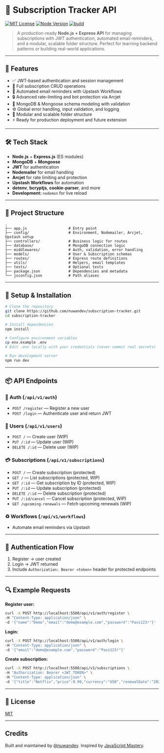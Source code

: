 # 📆 Subscription Tracker API

[![MIT License](https://img.shields.io/badge/license-MIT-green)](./LICENSE) [![Node Version](https://img.shields.io/badge/node-%3E%3D16-brightgreen)]() [![build](https://img.shields.io/github/actions/workflow/status/nuwandev/subscription-tracker/ci.yml)]()

> A production-ready **Node.js + Express API** for managing subscriptions with JWT authentication, automated email reminders, and a modular, scalable folder structure. Perfect for learning backend patterns or building real-world applications.

---

## 🚀 Features

* ✅ JWT-based authentication and session management
* 📅 Full subscription CRUD operations
* 📧 Automated email reminders with Upstash Workflows
* 🔒 Advanced rate-limiting and bot protection via Arcjet
* 🧠 MongoDB & Mongoose schema modeling with validation
* ⚙️ Global error handling, input validation, and logging
* 🧰 Modular and scalable folder structure
* ⚡ Ready for production deployment and future extension

---

## 🛠 Tech Stack

* **Node.js** + **Express.js** (ES modules)
* **MongoDB** + **Mongoose**
* **JWT** for authentication
* **Nodemailer** for email handling
* **Arcjet** for rate limiting and protection
* **Upstash Workflows** for automation
* **dotenv**, **bcryptjs**, **cookie-parser**, and more
* **Development:** `nodemon` for live reload

---

## 📁 Project Structure

```
.
├── app.js                   # Entry point
├── config/                  # Environment, Nodemailer, Arcjet, Upstash setup
├── controllers/             # Business logic for routes
├── database/                # MongoDB connection logic
├── middlewares/             # Auth, validation, error handling
├── models/                  # User & Subscription schemas
├── routes/                  # Express route definitions
├── utils/                   # Helpers, email templates
├── tests/                   # Optional tests
├── package.json             # Dependencies and metadata
└── jsconfig.json            # Path aliases
```

---

## 🔧 Setup & Installation

```bash
# Clone the repository
git clone https://github.com/nuwandev/subscription-tracker.git
cd subscription-tracker

# Install dependencies
npm install

# Configure environment variables
cp env.example .env
# Edit .env locally with your credentials (never commit real secrets)

# Run development server
npm run dev
```

---

## 📦 API Endpoints

### 🔐 Auth (`/api/v1/auth`)

* `POST /register` — Register a new user
* `POST /login` — Authenticate user and return JWT

### 👤 Users (`/api/v1/users`)

* `POST /` — Create user (WIP)
* `PUT /:id` — Update user (WIP)
* `DELETE /:id` — Delete user (WIP)

### 💳 Subscriptions (`/api/v1/subscriptions`)

* `POST /` — Create subscription (protected)
* `GET /` — List subscriptions (protected, WIP)
* `GET /:id` — Get subscription by ID (protected, WIP)
* `PUT /:id` — Update subscription (protected)
* `DELETE /:id` — Delete subscription (protected)
* `PUT /:id/cancel` — Cancel subscription (protected, WIP)
* `GET /upcoming-renewals` — Fetch upcoming renewals (WIP)

### ♻️ Workflows (`/api/v1/workflows`)

* Automate email reminders via Upstash

---

## 🔁 Authentication Flow

1. Register → user created
2. Login → JWT returned
3. Include `Authorization: Bearer <token>` header for protected endpoints

---

## 🔍 Example Requests

**Register user:**

```bash
curl -X POST http://localhost:5500/api/v1/auth/register \
-H "Content-Type: application/json" \
-d '{"name":"Demo","email":"demo@example.com","password":"Pass123!"}'
```

**Login:**

```bash
curl -X POST http://localhost:5500/api/v1/auth/login \
-H "Content-Type: application/json" \
-d '{"email":"demo@example.com","password":"Pass123!"}'
```

**Create subscription:**

```bash
curl -X POST http://localhost:5500/api/v1/subscriptions \
-H "Authorization: Bearer <JWT_TOKEN>" \
-H "Content-Type: application/json" \
-d '{"title":"Netflix","price":9.99,"currency":"USD","renewalDate":"2025-09-01","interval":"monthly","notes":"Family plan"}'
```

---

## 📄 License

[MIT](./LICENSE)

---

## Credits

Built and maintained by [@nuwandev](https://github.com/nuwandev). Inspired by [JavaScript Mastery](https://www.youtube.com/@javascriptmastery).

